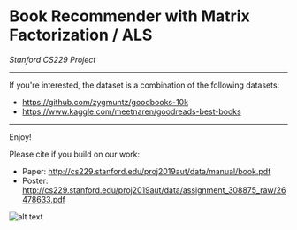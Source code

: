 # Book Recommender with Matrix Factorization / ALS
*Stanford CS229 Project*

----

If you're interested, the dataset is a combination of the following datasets:
* https://github.com/zygmuntz/goodbooks-10k
* https://www.kaggle.com/meetnaren/goodreads-best-books 

----

Enjoy!

Please cite if you build on our work:
* Paper: http://cs229.stanford.edu/proj2019aut/data/manual/book.pdf
* Poster: http://cs229.stanford.edu/proj2019aut/data/assignment_308875_raw/26478633.pdf

![alt text](https://github.com/cecileloge/cs229-RecoBook/blob/master/Poster.png?raw=true)
